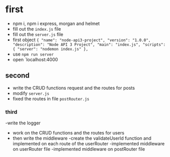 # first
- npm i, npm i express, morgan and helmet
- fill out the `index.js` file
- fill out the `server.js` file
- first object 
`{
  "name": "node-api3-project",
  "version": "1.0.0",
  "description": "Node API 3 Project",
  "main": "index.js",
  "scripts": {
    "server": "nodemon index.js"
  },`
- use `npm run server`
- open `localhost:4000

## second
- write the CRUD functions request and the routes for posts
- modify `server.js`
- fixed the routes in file `postRouter.js`

### third 
-write the logger
- work on the CRUD functions and the routes for users
- then write the middleware
    -create the validateUserId function and implemented on each route of the userRouter
    -implemented middleware on userRouter file
    -implemented middleware on postRouter file